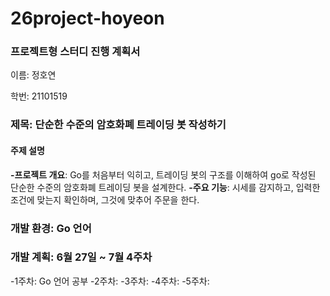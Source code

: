 # 26project-hoyeon
### 프로젝트형 스터디 진행 계획서
이름: 정호연

학번: 21101519

### 제목: 단순한 수준의 암호화폐 트레이딩 봇 작성하기

#### 주제 설명
**-프로젝트 개요**: Go를 처음부터 익히고, 트레이딩 봇의 구조를 이해하여 go로 작성된 단순한 수준의 암호화폐 트레이딩 봇을 설계한다.
**-주요 기능**: 시세를 감지하고, 입력한 조건에 맞는지 확인하며, 그것에 맞추어 주문을 한다.

### 개발 환경: Go 언어

### 개발 계획: 6월 27일 ~ 7월 4주차
-1주차: Go 언어 공부
-2주차: 
-3주차: 
-4주차: 
-5주차: 
